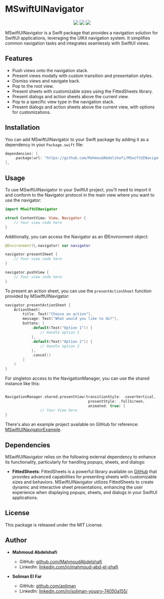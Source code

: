 

# MSwiftUINavigator

<p align="center">
<a href="https://swift.org/package-manager/"><img src="https://img.shields.io/badge/SPM-supported-DE5C43.svg?style=flat"></a>
<a href="https://raw.githubusercontent.com/onevcat/Kingfisher/master/LICENSE"><img src="https://img.shields.io/badge/license-MIT-black"></a>
<a href="http://www.apple.com/ios/"><img src="https://img.shields.io/badge/Platforms-iOS-lightgray.svg?style=flat"></a>
</p>


MSwiftUINavigator is a Swift package that provides a navigation solution for SwiftUI applications, leveraging the UIKit navigation system. It simplifies common navigation tasks and integrates seamlessly with SwiftUI views.

## Features

- Push views onto the navigation stack.
- Present views modally with custom transition and presentation styles.
- Dismiss views and navigate back.
- Pop to the root view.
- Present sheets with customizable sizes using the FittedSheets library.
- Present dialogs and action sheets above the current view.
- Pop to a specific view type in the navigation stack.
- Present dialogs and action sheets above the current view, with options for customizations.

## Installation

You can add MSwiftUINavigator to your Swift package by adding it as a dependency in your `Package.swift` file:

```swift
dependencies: [
    .package(url: "https://github.com/MahmoudAbdelshafi/MSwiftUINavigator.git", .branch("main"))
],
```

## Usage

To use MSwiftUINavigator in your SwiftUI project, you'll need to import it and conform to the Navigator protocol in the main view where you want to use the navigator:

```swift
import MSwiftUINavigator

struct ContentView: View, Navigator {
    // Your view code here
}
```
Additionally, you can access the Navigator as an @Environment object:

```swift
@Environment(\.navigator) var navigator

navigator.presentSheet {
    // Your view code here
}

navigator.pushView {
    // Your view code here
}

```

To present an action sheet, you can use the `presentActionSheet` function provided by MSwiftUINavigator:

```swift
navigator.presentActionSheet {
    ActionSheet(
        title: Text("Choose an action"),
        message: Text("What would you like to do?"),
        buttons: [
            .default(Text("Option 1")) {
                // Handle option 1
            },
            .default(Text("Option 2")) {
                // Handle option 2
            },
            .cancel()
        ]
    )
}
```

For singleton access to the NavigationManager, you can use the shared instance like this:

```swift

NavigationManager.shared.presentView(transitionStyle: .coverVertical,
                                      presentStyle: .fullScreen,
                                      animated: true) {
                // Your View here
}

```

There's also an example project available on GitHub for reference: [MSwiftUINavigatorExample](https://github.com/MahmoudAbdelshafi/MSwiftUINavigatorExample).

## Dependencies

MSwiftUINavigator relies on the following external dependency to enhance its functionality, particularly for handling popups, sheets, and dialogs:

- **FittedSheets**: FittedSheets is a powerful library available on [GitHub](https://github.com/gordontucker/FittedSheets) that provides advanced capabilities for presenting sheets with customizable sizes and behaviors. MSwiftUINavigator utilizes FittedSheets to create dynamic and interactive sheet presentations, enhancing the user experience when displaying popups, sheets, and dialogs in your SwiftUI applications.

## License

This package is released under the MIT License.

## Author

- **Mahmoud Abdelshafi**
  - GitHub: [github.com/MahmoudAbdelshafi](https://github.com/MahmoudAbdelshafi)
  - LinkedIn: [linkedin.com/in/mahmoud-abd-el-shafi](https://www.linkedin.com/in/mahmoud-abd-el-shafi/)


- **Soliman El Far**
  - GitHub: [github.com/aoliman](https://github.com/aoliman)
  - LinkedIn: [linkedin.com/in/soliman-yousry-74050a155/](https://www.linkedin.com/in/soliman-yousry-74050a155/)
